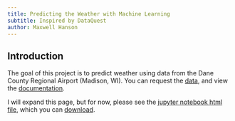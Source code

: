 ```yaml
---
title: Predicting the Weather with Machine Learning
subtitle: Inspired by DataQuest
author: Maxwell Hanson
---
```


## Introduction

The goal of this project is to predict weather using data from the Dane County Regional Airport (Madison, WI). You can request the [data](https://www.ncdc.noaa.gov/cdo-web/search), and view the [documentation](https://www.ncei.noaa.gov/data/daily-summaries/doc/GHCND_documentation.pdf).

I will expand this page, but for now, please see the [jupyter notebook html file](/portfolio/madison-weather-project.html), which you can [download](/portfolio/madison-weather-project.ipynb).
